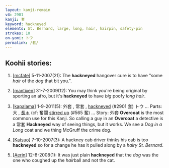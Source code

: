 ```yaml
---
layout: kanji-remain
v4: 2901
kanji: 套
keyword: hackneyed
elements: St. Bernard, large, long, hair, hairpin, safety-pin
strokes: 10
on-yomi: トウ
permalink: /套/
---
```


## Koohii stories: 

1) [<a href="http://kanji.koohii.com/profile/mcfate">mcfate</a>] 5-11-2007(21): The <strong>hackneyed</strong> hangover cure is to have &quot;some <em>hair</em> of the <em>dog</em> that bit you.&quot;.

2) [<a href="http://kanji.koohii.com/profile/mantixen">mantixen</a>] 31-7-2009(12): You may think you&#039;re being original by sporting an afro, but it&#039;s<strong> hackneyed</strong> to have <em>big</em> poofy <em>long hair</em>.

3) [<a href="http://kanji.koohii.com/profile/kapalama">kapalama</a>] 1-9-2011(5): 外套 , 常套 , <a href="../v4/2901.html">hackneyed</a> (#2901 套) トウ ... Parts: 大 , <a href="midori://search?text=長＊">長＊</a> (cf: 奮闘 <a href="../v4/565.html">stirred up</a> (#565 奮) ... Story: 外套 <strong>Overcoat</strong> is the most common use for this Kanji. So calling a guy in an <strong>Overcoat</strong> a detective is a 常套 <strong>Hackneyed</strong> way of seeing things, but it works. We see a <em>Dog in a Long</em> coat and we thing McGruff the crime dog.

4) [<a href="http://kanji.koohii.com/profile/Katsuo">Katsuo</a>] 7-10-2007(3): A hackney cab driver thinks his cab is too<strong> hackneyed</strong> so for a change he has it pulled along by a <em>hairy St. Bernard</em>.

5) [<a href="http://kanji.koohii.com/profile/Aerin">Aerin</a>] 12-8-2008(1): It was just plain<strong> hackneyed</strong> that the <em>dog</em> was the one who coughed up the <em>hair</em>ball and not the cat.

